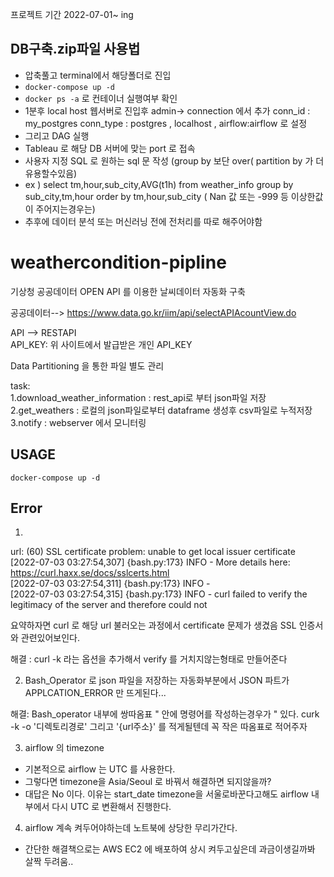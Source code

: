 프로젝트 기간 2022-07-01~ ing

## DB구축.zip파일 사용법 
- 압축풀고 terminal에서 해당폴더로 진입  
- ``` docker-compose up -d ```
- ``` docker ps -a ``` 로  컨테이너 실행여부 확인
- 1분후 local host  웹서버로 진입후 admin-> connection 에서 추가  conn_id : my_postgres conn_type : postgres , localhost , airflow:airflow 로 설정 
- 그리고 DAG 실행 
- Tableau 로 해당 DB 서버에 맞는 port 로 접속 
- 사용자 지정 SQL 로 원하는 sql 문 작성 (group by 보단 over( partition by 가 더 유용할수있음) 
- ex )  select tm,hour,sub_city,AVG(t1h) from weather_info group by sub_city,tm,hour order by tm,hour,sub_city  ( Nan 값 또는 -999 등 이상한값이 주어지는경우는)  
- 추후에 데이터 분석 또는 머신러닝 전에 전처리를 따로 해주어야함 



# weathercondition-pipline
기상청 공공데이터 OPEN API 를 이용한 날씨데이터 자동화 구축

공공데이터-->  https://www.data.go.kr/iim/api/selectAPIAcountView.do

API --> RESTAPI  
API_KEY: 위 사이트에서 발급받은 개인 API_KEY 

Data Partitioning 을 통한 파일 별도 관리 

task:  
1.download_weather_information : rest_api로 부터 json파일 저장  
2.get_weathers                 : 로컬의 json파일로부터 dataframe 생성후 csv파일로 누적저장  
3.notify                       : webserver 에서 모니터링 





## USAGE 

``` docker-compose up -d ```















## Error 
1. 
url: (60) SSL certificate problem: unable to get local issuer certificate  
[2022-07-03 03:27:54,307] {bash.py:173} INFO - More details here: https://curl.haxx.se/docs/sslcerts.html  
[2022-07-03 03:27:54,311] {bash.py:173} INFO -   
[2022-07-03 03:27:54,315] {bash.py:173} INFO - curl failed to verify the legitimacy of the server and therefore could not  

요약하자면 curl 로 해당 url 불러오는 과정에서 certificate 문제가 생겼음  SSL 인증서와 관련있어보인다.    
 
해결 : curl -k 라는 옵션을 추가해서 verify 를 거치지않는형태로 만들어준다   


2. Bash_Operator 로 json 파일을 저장하는 자동화부분에서 JSON 파트가 APPLCATION_ERROR 만 뜨게된다...

해결: Bash_operator 내부에 쌍따옴표  " 안에 명령어를 작성하는경우가 " 있다. curk -k -o '디렉토리경로' 그리고 '{url주소}' 를 적게될텐데 꼭 작은 따옴표로 적어주자  

3. airflow 의 timezone
- 기본적으로 airflow 는 UTC 를 사용한다. 
- 그렇다면 timezone을 Asia/Seoul 로 바꿔서 해결하면 되지않을까?  
- 대답은 No 이다. 이유는 start_date timezone을 서울로바꾼다고해도 airflow 내부에서 다시 UTC 로 변환해서 진행한다.

4. airflow 계속 켜두어야하는데 노트북에 상당한 무리가간다. 
- 간단한 해결책으로는 AWS EC2 에 배포하여 상시 켜두고싶은데 과금이생길까봐 살짝 두려움..
